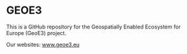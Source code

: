 # GEOE3

This is a GitHub repository for the Geospatially Enabled Ecosystem for Europe (GeoE3) project. 

Our websites: www.geoe3.eu
